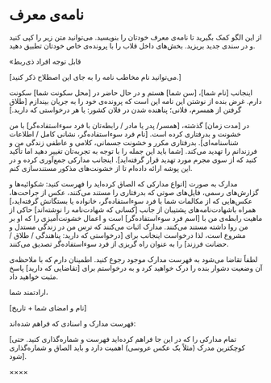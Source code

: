 # نامه‌ی  معرف

از  این  الگو  کمک  بگیرید  تا  نامه‌ی  معرف  خودتان  را  بنویسید. می‌توانید  متن  زیر  را  کپی  کنید  و  در  سندی  جدید  بریزید. بخش‌های  داخل  قلاب  را  با  پرونده‌ی  خاص  خودتان  تطبیق  دهید. 

«قابل  توجه  افراد  ذی‌ربط

[می‌توانید  نام  مخاطب  نامه  را  به  جای  این  اصطلاح  ذکر  کنید.] 

اینجانب [نام  شما]، [سن  شما] هستم  و  در  حال  حاضر  در [محل  سکونت  شما] سکونت  دارم. غرض  بنده  از  نوشتن  این  نامه  این  است  که  پرونده‌ی  خود  را  به  جریان  بیندازم [طلاق  گرفتن  از  همسرم، فلانی؛ پناهنده  ‌شدن  در  فلان  کشور: یا  هر  درخواستی  که  دارید.]

در [مدت  زمان] گذشته، [همسر/ پدر  یا  مادر / رابطه‌تان  با  فرد  سوء‌استفاده‌گر] با  من  خشونت  و  بدرفتاری  کرده  است. [نام  فرد  سوء‌استفاده‌گر، نشانی  کامل / اطلاعات  شناسنامه‌ای]. بدرفتاری  مکرر  و  خشونت  جسمانی، کلامی  و  عاطفی  زندگی  من  و  فرزندانم  را  تهدید  می‌کند. [شما  باید  این  جمله  را  با  توجه  به  تجربه‌تان  تغییر  دهید  اما  تأکید  کنید  که  از  سوی  مجرم  مورد  تهدید  قرار  گرفته‌اید]. اینجانب  مدارکی  جمع‌آوری  کرده‌  و  در  این  پوشه  ارائه  داده‌ام  تا  از  خشونت‌های  مذکور  مستندسازی  کنم. 

مدارک  به  صورت [انواع  مدارکی  که  الصاق  کرده‌اید  را  فهرست  کنید: شکوائیه‌ها  و  گزارش‌های  رسمی، فایل‌های  صوتی‌  که  بدرفتاری  را  مستند  می‌کنند، عکس‌  از  جراحت‌ها، عکس‌هایی  که  از  مکالمات  شما  با  فرد  سوء‌استفاده‌گر، خانواده  یا  بستگانش  گرفته‌اید،] همراه  باشهادت‌نامه‌های  پشتیبان  از  جانب [کسانی  که  شهادت‌نامه  را  نوشته‌اند] حاکی  از  ماهیت  رابطه‌ی  من  با [اسم  فرد  سوء‌استفاده‌گر] است  و  اعمال  خشونت‌آمیزی  را  که  او  بر  من  روا  داشته  مستند  می‌کنند. مدارک  اثبات  می‌کنند  که  ترس  من  در  زندگی‌  مستدل  و  مشروع  است، لذا  درخواست  اینجانب  برای [درخواستی  که  دارید: پناهندگی / طلاق / حضانت  فرزند] را  به  عنوان  راه  گریزی  از  فرد  سوء‌استفاده‌گر  تصدیق  می‌کنند. 

لطفاً تقاضا  می‌شود  به  فهرست  مدارک  موجود  رجوع  کنید. اطمینان  دارم  که  با  ملاحظه‌ی  آن‌  وضعیت  دشوار  بنده  را  درک  خواهید  کرد  و  به  درخواستم  برای [تقاضایی  که  دارید] پاسخ  مثبت  خواهید  داد. 

ارادتمند  شما،

[نام  و  امضای  شما + تاریخ] 

فهرست  مدارک  و  اسنادی  که  فراهم  شده‌اند:

[تمام  مدارکی  را  که  در  این  جا  فراهم  کرده‌اید  فهرست  و  شماره‌گذاری  کنید. حتی  کوچکترین  مدرک (مثلاً یک  عکس  عروسی) اهمیت  دارد  و  باید  الصاق  و  شماره‌گذاری  شود].

××××
